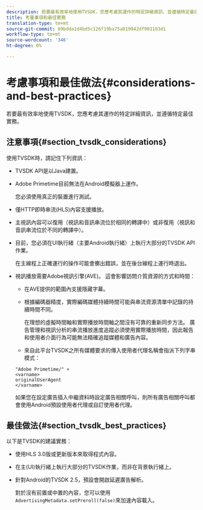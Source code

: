 ```yaml
---
description: 若要最有效率地使用TVSDK，您應考慮其運作的特定詳細資訊，並遵循特定最佳實務。
title: 考量事項和最佳實務
translation-type: tm+mt
source-git-commit: 89bdda1d4bd5c126f19ba75a819942df901183d1
workflow-type: tm+mt
source-wordcount: '346'
ht-degree: 0%

---
```



# 考慮事項和最佳做法{#considerations-and-best-practices}

若要最有效率地使用TVSDK，您應考慮其運作的特定詳細資訊，並遵循特定最佳實務。

## 注意事項{#section_tvsdk_considerations}

使用TVSDK時，請記住下列資訊：

* TVSDK API是以Java建置。
* Adobe Primetime目前無法在Android模擬器上運作。

   您必須使用真正的裝置進行測試。
* 僅HTTP即時串流(HLS)內容支援播放。
* 主視訊內容可以復用（視訊和音訊串流位於相同的轉譯中）或非復用（視訊和音訊串流位於不同的轉譯中）。
* 目前，您必須在UI執行緒（主要Android執行緒）上執行大部分的TVSDK API作業。

   在主線程上正確運行的操作可能會擲出錯誤，並在後台線程上運行時退出。
* 視訊播放需要Adobe視訊引擎(AVE)。 這會影響訪問介質資源的方式和時間：

   * 在AVE提供的範圍內支援隱藏字幕。
   * 根據編碼器精度，實際編碼媒體持續時間可能與串流資源清單中記錄的持續時間不同。

      在理想的虛擬時間軸和實際播放時間軸之間沒有可靠的重新同步方法。 廣告管理和視訊分析的串流播放進度追蹤必須使用實際播放時間，因此報告和使用者介面行為可能無法精確追蹤媒體和廣告內容。
   * 來自此平台TVSDK之所有媒體要求的傳入使用者代理名稱會指派下列字串模式：

   ```
   "Adobe Primetime/" + 
   <varname>
   originalUserAgent
   </varname> 
   ```

   如果您在設定廣告插入中繼資料時設定廣告相關呼叫，則所有廣告相關呼叫都會使用Android預設使用者代理或自訂使用者代理。

## 最佳做法{#section_tvsdk_best_practices}

以下是TVSDK的建議實務：

* 使用HLS 3.0版或更新版本來取得程式內容。
* 在主(UI)執行緒上執行大部分的TVSDK作業，而非在背景執行緒上。
* 針對Android的TVSDK 2.5，預設會開啟延遲廣告解析。

   對於沒有前置或中置的內容，您可以使用`AdvertisingMetadata.setPreroll(false)`來加速內容載入。
